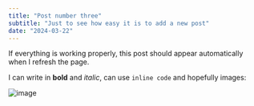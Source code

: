 ```yaml
---
title: "Post number three"
subtitle: "Just to see how easy it is to add a new post"
date: "2024-03-22"
---
```


If everything is working properly, this post should appear automatically when I refresh the page.

I can write in **bold** and *italic*, can use `inline code` and hopefully images:

![image](/images/logo.png)
